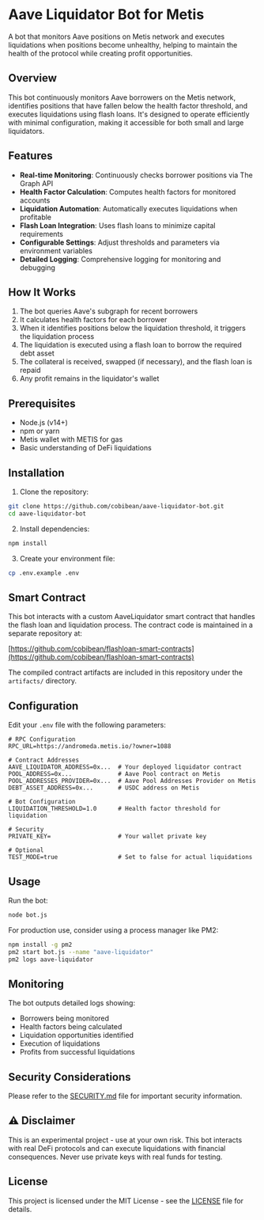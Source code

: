 # Aave Liquidator Bot for Metis

A bot that monitors Aave positions on Metis network and executes liquidations when positions become unhealthy, helping to maintain the health of the protocol while creating profit opportunities.

## Overview

This bot continuously monitors Aave borrowers on the Metis network, identifies positions that have fallen below the health factor threshold, and executes liquidations using flash loans. It's designed to operate efficiently with minimal configuration, making it accessible for both small and large liquidators.

## Features

- **Real-time Monitoring**: Continuously checks borrower positions via The Graph API
- **Health Factor Calculation**: Computes health factors for monitored accounts
- **Liquidation Automation**: Automatically executes liquidations when profitable
- **Flash Loan Integration**: Uses flash loans to minimize capital requirements
- **Configurable Settings**: Adjust thresholds and parameters via environment variables
- **Detailed Logging**: Comprehensive logging for monitoring and debugging

## How It Works

1. The bot queries Aave's subgraph for recent borrowers
2. It calculates health factors for each borrower
3. When it identifies positions below the liquidation threshold, it triggers the liquidation process
4. The liquidation is executed using a flash loan to borrow the required debt asset
5. The collateral is received, swapped (if necessary), and the flash loan is repaid
6. Any profit remains in the liquidator's wallet

## Prerequisites

- Node.js (v14+)
- npm or yarn
- Metis wallet with METIS for gas
- Basic understanding of DeFi liquidations

## Installation

1. Clone the repository:
```bash
git clone https://github.com/cobibean/aave-liquidator-bot.git
cd aave-liquidator-bot
```

2. Install dependencies:
```bash
npm install
```

3. Create your environment file:
```bash
cp .env.example .env
```

## Smart Contract

This bot interacts with a custom AaveLiquidator smart contract that handles the flash loan and liquidation process. The contract code is maintained in a separate repository at:

[https://github.com/cobibean/flashloan-smart-contracts](https://github.com/cobibean/flashloan-smart-contracts)

The compiled contract artifacts are included in this repository under the `artifacts/` directory.

## Configuration

Edit your `.env` file with the following parameters:

```
# RPC Configuration
RPC_URL=https://andromeda.metis.io/?owner=1088

# Contract Addresses
AAVE_LIQUIDATOR_ADDRESS=0x...  # Your deployed liquidator contract
POOL_ADDRESS=0x...             # Aave Pool contract on Metis
POOL_ADDRESSES_PROVIDER=0x...  # Aave Pool Addresses Provider on Metis
DEBT_ASSET_ADDRESS=0x...       # USDC address on Metis

# Bot Configuration
LIQUIDATION_THRESHOLD=1.0      # Health factor threshold for liquidation

# Security
PRIVATE_KEY=                   # Your wallet private key

# Optional
TEST_MODE=true                 # Set to false for actual liquidations
```

## Usage

Run the bot:

```bash
node bot.js
```

For production use, consider using a process manager like PM2:

```bash
npm install -g pm2
pm2 start bot.js --name "aave-liquidator"
pm2 logs aave-liquidator
```

## Monitoring

The bot outputs detailed logs showing:
- Borrowers being monitored
- Health factors being calculated
- Liquidation opportunities identified
- Execution of liquidations
- Profits from successful liquidations

## Security Considerations

Please refer to the [SECURITY.md](SECURITY.md) file for important security information.

## ⚠️ Disclaimer

This is an experimental project - use at your own risk. This bot interacts with real DeFi protocols and can execute liquidations with financial consequences. Never use private keys with real funds for testing.

## License

This project is licensed under the MIT License - see the [LICENSE](LICENSE) file for details. 